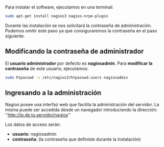 Para instalar el software, ejecutamos en una terminal: 

```bash
sudo apt-get install nagios3 nagios-nrpe-plugin
```

Durante las instalación se nos solicitará la contraseña de administración. Podemos omitir este paso ya que consiguraremos la contraseña en el paso siguiente. 



## Modificando la contraseña de administrador 

El **usuario administrador** por defecto es **nagiosadmin**. Para **modificar la contraseña** de este usuario, ejecutamos:

```bash
sudo htpasswd -c /etc/nagios3/htpasswd.users nagiosadmin
```

## Ingresando a la administración

Nagios posee una interfaz web que facilita la administración del servidor. La misma puede ser accedida desde un navegador introduciendo la dirección: ''http://ip.de.tu.servidor/nagios''

Los datos de acceso serán:

  * **usuario**: nagiosadmin
  * **contraseña**: (la contraseña que definiste durante la instalación)